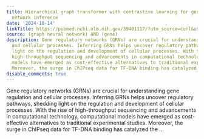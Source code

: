```yaml
---
title: Hierarchical graph transformer with contrastive learning for gene regulatory
  network inference
date: '2024-10-14'
linkTitle: https://pubmed.ncbi.nlm.nih.gov/39401117/?utm_source=curl&utm_medium=rss&utm_campaign=pubmed-2&utm_content=1x5bM_TNL8gjogAcnslpo2s2PbDe-61JVM2h9yowOYSiZ7Dkrt&fc=20220919211934&ff=20241015193453&v=2.18.0.post9+e462414
source: (graph neural network) AND (gene)
description: Gene regulatory networks (GRNs) are crucial for understanding gene regulation
  and cellular processes. Inferring GRNs helps uncover regulatory pathways, shedding
  light on the regulation and development of cellular processes. With the rise of
  high-throughput sequencing and advancements in computational technology, computational
  models have emerged as cost-effective alternatives to traditional experimental studies.
  Moreover, the surge in ChIPseq data for TF-DNA binding has catalyzed the ...
disable_comments: true
---
```

Gene regulatory networks (GRNs) are crucial for understanding gene regulation and cellular processes. Inferring GRNs helps uncover regulatory pathways, shedding light on the regulation and development of cellular processes. With the rise of high-throughput sequencing and advancements in computational technology, computational models have emerged as cost-effective alternatives to traditional experimental studies. Moreover, the surge in ChIPseq data for TF-DNA binding has catalyzed the ...